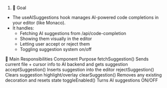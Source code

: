 1. 🎯 Goal

- The useAISuggestions hook manages AI-powered code completions in your editor (like Monaco).
- It handles:
    - Fetching AI suggestions from /api/code-completion
    - Showing them visually in the editor
    - Letting user accept or reject them
    - Toggling suggestion system on/off


🧩 Main Responsibilities
Component	        Purpose
fetchSuggestion()	Sends current file + cursor info to AI backend and gets suggestion
acceptSuggestion()	Inserts suggestion into the editor
rejectSuggestion()	Clears suggestion highlight/overlay
clearSuggestion()	Removes any existing decoration and resets state
toggleEnabled()	    Turns AI suggestions ON/OFF